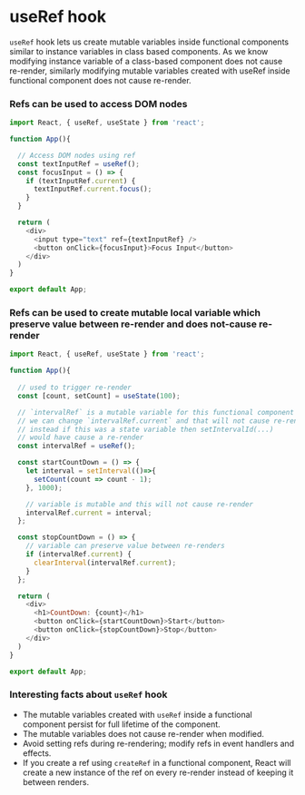 # useRef hook
`useRef` hook lets us create mutable variables inside functional components similar to instance variables in class based components. As we know modifying instance variable of a class-based component does not cause re-render, similarly modifying mutable variables created with useRef inside functional component does not cause re-render.

### Refs can be used to access DOM nodes
```javascript
import React, { useRef, useState } from 'react';

function App(){

  // Access DOM nodes using ref
  const textInputRef = useRef();
  const focusInput = () => {
    if (textInputRef.current) {
      textInputRef.current.focus();
    }
  }

  return (
    <div>
      <input type="text" ref={textInputRef} />
      <button onClick={focusInput}>Focus Input</button>
    </div>
  )
}

export default App;
```

### Refs can be used to create mutable local variable which preserve value between re-render and does not-cause re-render
```javascript
import React, { useRef, useState } from 'react';

function App(){
  
  // used to trigger re-render
  const [count, setCount] = useState(100);

  // `intervalRef` is a mutable variable for this functional component
  // we can change `intervalRef.current` and that will not cause re-render
  // instead if this was a state variable then setIntervalId(...)
  // would have cause a re-render
  const intervalRef = useRef();

  const startCountDown = () => {
    let interval = setInterval(()=>{
      setCount(count => count - 1);
    }, 1000);

    // variable is mutable and this will not cause re-render
    intervalRef.current = interval;
  };

  const stopCountDown = () => {
    // variable can preserve value between re-renders
    if (intervalRef.current) {
      clearInterval(intervalRef.current);
    }
  };

  return (
    <div>
      <h1>CountDown: {count}</h1>
      <button onClick={startCountDown}>Start</button>
      <button onClick={stopCountDown}>Stop</button>
    </div>
  )
}

export default App;
```

### Interesting facts about `useRef` hook
- The mutable variables created with `useRef` inside a functional component persist for full lifetime of the component.
- The mutable variables does not cause re-render when modified.
- Avoid setting refs during re-rendering; modify refs in event handlers and effects.
- If you create a ref using `createRef` in a functional component, React will create a new instance of the ref on every re-render instead of keeping it between renders.